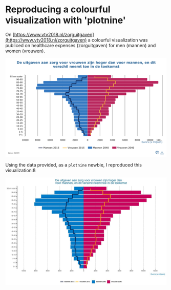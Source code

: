 # Reproducing a colourful visualization with 'plotnine'

On [https://www.vtv2018.nl/zorguitgaven](https://www.vtv2018.nl/zorguitgaven) a colourful visualization was publiced on healthcare expenses (zorguitgaven) for men (mannen) and women (vrouwen).

![](zorguitgaven.png)

Using the data provided, as a `plotnine` newbie, I reproduced this visualization:ß

![](zorguitgaven.jpg)
